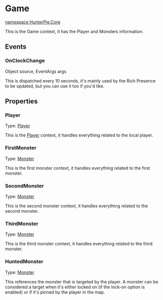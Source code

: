 # Game

<a href="?p=Plugins/HunterPie.Core.md"><ns>namespace HunterPie.Core</ns></a>

This is the Game context, it has the Player and Monsters information.

## Events

### OnClockChange
<params><Type>Object</Type> source, <Type>EventArgs</Type> args</params>

This is dispatched every 10 seconds, it's mainly used by the Rich Presence to be updated, but you can use it too if you'd like.

## Properties
### Player
<params>Type: <a href="?p=Plugins/player.md"><Type>Player</Type></a></params>

This is the <a href="?p=Plugins/player.md"><Type>Player</Type></a> context, it handles everything related to the local player.

### FirstMonster
<params>Type: <a href="?p=Plugins/monster.md"><Type>Monster</Type></a></params>

This is the first monster context, it handles everything related to the first monster.

### SecondMonster
<params>Type: <a href="?p=Plugins/monster.md"><Type>Monster</Type></a></params>

This is the second monster context, it handles everything related to the second monster.

### ThirdMonster
<params>Type: <a href="?p=Plugins/monster.md"><Type>Monster</Type></a></params>

This is the third monster context, it handles everything related to the third monster.

### HuntedMonster
<params>Type: <a href="?p=Plugins/monster.md"><Type>Monster</Type></a></params>

This references the monster that is targeted by the player. A monster can be considered a target when it's either locked on (if the lock-on option is enabled) or if it's pinned by the player in the map.
